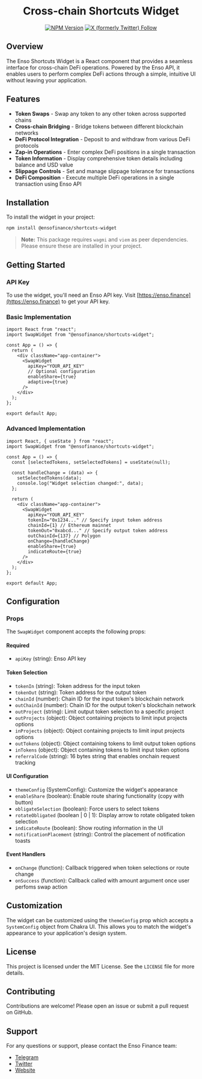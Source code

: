 <div align="center">

# Cross-chain Shortcuts Widget

[![NPM Version](https://img.shields.io/npm/v/%40ensofinance%2Fshortcuts-widget)](https://www.npmjs.com/package/%40ensofinance%2Fshortcuts-widget)
[![X (formerly Twitter) Follow](https://img.shields.io/twitter/follow/EnsoBuild)](https://twitter.com/EnsoBuild)

</div>

## Overview

The Enso Shortcuts Widget is a React component that provides a seamless interface for cross-chain DeFi operations. Powered by the Enso API, it enables users to perform complex DeFi actions through a simple, intuitive UI without leaving your application.

## Features

- **Token Swaps** - Swap any token to any other token across supported chains
- **Cross-chain Bridging** - Bridge tokens between different blockchain networks
- **DeFi Protocol Integration** - Deposit to and withdraw from various DeFi protocols
- **Zap-in Operations** - Enter complex DeFi positions in a single transaction
- **Token Information** - Display comprehensive token details including balance and USD value
- **Slippage Controls** - Set and manage slippage tolerance for transactions
- **DeFi Composition** - Execute multiple DeFi operations in a single transaction using Enso API

## Installation

To install the widget in your project:

```bash
npm install @ensofinance/shortcuts-widget
```

> **Note:** This package requires `wagmi` and `viem` as peer dependencies. Please ensure these are installed in your project.

## Getting Started

### API Key

To use the widget, you'll need an Enso API key. Visit [https://enso.finance](https://enso.finance) to get your API key.

### Basic Implementation

```tsx
import React from "react";
import SwapWidget from "@ensofinance/shortcuts-widget";

const App = () => {
  return (
    <div className="app-container">
      <SwapWidget
        apiKey="YOUR_API_KEY"
        // Optional configuration
        enableShare={true}
        adaptive={true}
      />
    </div>
  );
};

export default App;
```

### Advanced Implementation

```tsx
import React, { useState } from "react";
import SwapWidget from "@ensofinance/shortcuts-widget";

const App = () => {
  const [selectedTokens, setSelectedTokens] = useState(null);

  const handleChange = (data) => {
    setSelectedTokens(data);
    console.log("Widget selection changed:", data);
  };

  return (
    <div className="app-container">
      <SwapWidget
        apiKey="YOUR_API_KEY"
        tokenIn="0x1234..." // Specify input token address
        chainId={1} // Ethereum mainnet
        tokenOut="0xabcd..." // Specify output token address
        outChainId={137} // Polygon
        onChange={handleChange}
        enableShare={true}
        indicateRoute={true}
      />
    </div>
  );
};

export default App;
```

## Configuration

### Props

The `SwapWidget` component accepts the following props:

#### Required

- `apiKey` (string): Enso API key

#### Token Selection

- `tokenIn` (string): Token address for the input token
- `tokenOut` (string): Token address for the output token
- `chainId` (number): Chain ID for the input token's blockchain network
- `outChainId` (number): Chain ID for the output token's blockchain network
- `outProject` (string): Limit output token selection to a specific project
- `outProjects` (object): Object containing projects to limit input projects options
- `inProjects` (object): Object containing projects to limit input projects options
- `outTokens` (object): Object containing tokens to limit output token options
- `inTokens` (object): Object containing tokens to limit input token options
- `referralCode` (string): 16 bytes string that enables onchain request tracking

#### UI Configuration

- `themeConfig` (SystemConfig): Customize the widget's appearance
- `enableShare` (boolean): Enable route sharing functionality (copy with button)
- `obligateSelection` (boolean): Force users to select tokens
- `rotateObligated` (boolean | 0 | 1): Display arrow to rotate obligated token selection
- `indicateRoute` (boolean): Show routing information in the UI
- `notificationPlacement` (string): Control the placement of notification toasts

#### Event Handlers

- `onChange` (function): Callback triggered when token selections or route change
- `onSuccess` (function): Callback called with amount argument once user perfoms swap action

## Customization

The widget can be customized using the `themeConfig` prop which accepts a `SystemConfig` object from Chakra UI. This allows you to match the widget's appearance to your application's design system.

## License

This project is licensed under the MIT License. See the `LICENSE` file for more details.

## Contributing

Contributions are welcome! Please open an issue or submit a pull request on GitHub.

## Support

For any questions or support, please contact the Enso Finance team:

- [Telegram](https://t.me/Enso_shortcuts)
- [Twitter](https://twitter.com/EnsoBuild)
- [Website](https://enso.finance)
